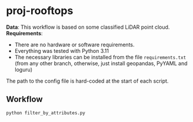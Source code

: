 # proj-rooftops


**Data**: This workflow is based on some classified LiDAR point cloud. <br>
**Requirements**:
- There are no hardware or software requirements.
- Everything was tested with Python 3.11
- The necessary libraries can be installed from the file `requirements.txt` (from any other branch, otherwise, just install geopandas, PyYAML and loguru)

The path to the config file is hard-coded at the start of each script.

## Workflow

```
python filter_by_attributes.py
```